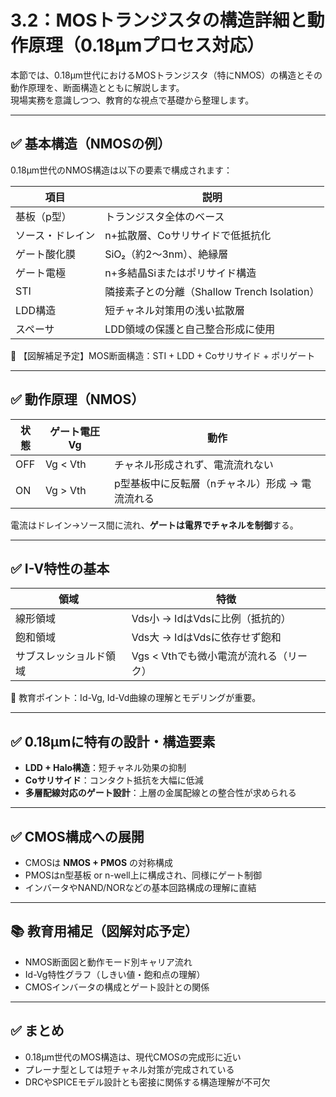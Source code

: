 # 3.2：MOSトランジスタの構造詳細と動作原理（0.18μmプロセス対応）

本節では、0.18μm世代におけるMOSトランジスタ（特にNMOS）の構造とその動作原理を、断面構造とともに解説します。  
現場実務を意識しつつ、教育的な視点で基礎から整理します。

---

## ✅ 基本構造（NMOSの例）

0.18μm世代のNMOS構造は以下の要素で構成されます：

| 項目 | 説明 |
|------|------|
| 基板（p型） | トランジスタ全体のベース |
| ソース・ドレイン | n+拡散層、Coサリサイドで低抵抗化 |
| ゲート酸化膜 | SiO₂（約2〜3nm）、絶縁層 |
| ゲート電極 | n+多結晶Siまたはポリサイド構造 |
| STI | 隣接素子との分離（Shallow Trench Isolation） |
| LDD構造 | 短チャネル対策用の浅い拡散層 |
| スペーサ | LDD領域の保護と自己整合形成に使用 |

📝 【図解補足予定】MOS断面構造：STI + LDD + Coサリサイド + ポリゲート

---

## ✅ 動作原理（NMOS）

| 状態 | ゲート電圧 Vg | 動作 |
|------|----------------|------|
| OFF | Vg < Vth       | チャネル形成されず、電流流れない |
| ON  | Vg > Vth       | p型基板中に反転層（nチャネル）形成 → 電流流れる |

電流はドレイン→ソース間に流れ、**ゲートは電界でチャネルを制御**する。

---

## ✅ I-V特性の基本

| 領域 | 特徴 |
|------|------|
| 線形領域 | Vds小 → IdはVdsに比例（抵抗的） |
| 飽和領域 | Vds大 → IdはVdsに依存せず飽和 |
| サブスレッショルド領域 | Vgs < Vthでも微小電流が流れる（リーク） |

🧠 教育ポイント：Id-Vg, Id-Vd曲線の理解とモデリングが重要。

---

## ✅ 0.18μmに特有の設計・構造要素

- **LDD + Halo構造**：短チャネル効果の抑制
- **Coサリサイド**：コンタクト抵抗を大幅に低減
- **多層配線対応のゲート設計**：上層の金属配線との整合性が求められる

---

## ✅ CMOS構成への展開

- CMOSは **NMOS + PMOS** の対称構成
- PMOSはn型基板 or n-well上に構成され、同様にゲート制御
- インバータやNAND/NORなどの基本回路構成の理解に直結

---

## 📚 教育用補足（図解対応予定）

- NMOS断面図と動作モード別キャリア流れ
- Id-Vg特性グラフ（しきい値・飽和点の理解）
- CMOSインバータの構成とゲート設計との関係

---

## ✅ まとめ

- 0.18μm世代のMOS構造は、現代CMOSの完成形に近い
- プレーナ型としては短チャネル対策が完成されている
- DRCやSPICEモデル設計とも密接に関係する構造理解が不可欠
